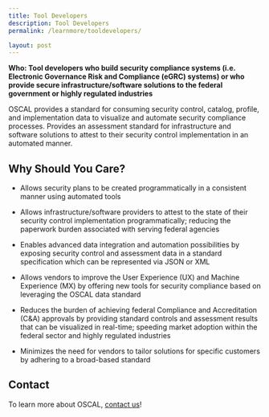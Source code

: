 ```yaml
---
title: Tool Developers
description: Tool Developers
permalink: /learnmore/tooldevelopers/

layout: post
---
```


**Who: Tool developers who build security compliance systems (i.e. Electronic Governance Risk and Compliance (eGRC) systems) or who provide secure infrastructure/software solutions to the federal government or highly regulated industries**

OSCAL provides a standard for consuming security control, catalog, profile, and implementation data to visualize and automate security compliance processes.  Provides an assessment standard for infrastructure and software solutions to attest to their security control implementation in an automated manner.

## Why Should You Care?

- Allows security plans to be created programmatically in a consistent manner using automated tools

- Allows infrastructure/software providers to attest to the state of their security control implementation programmatically; reducing the paperwork burden associated with serving federal agencies

- Enables advanced data integration and automation possibilities by exposing security control and assessment data in a standard specification which can be represented via JSON or XML

- Allows vendors to improve the User Experience (UX) and Machine Experience (MX) by offering new tools for security compliance based on leveraging the OSCAL data standard

- Reduces the burden of achieving federal Compliance and Accreditation (C&A) approvals by providing standard controls and assessment results that can be visualized in real-time; speeding market adoption within the federal sector and highly regulated industries

- Minimizes the need for vendors to tailor solutions for specific customers by adhering to a broad-based standard

## Contact

To learn more about OSCAL, [contact us](contact)!